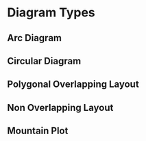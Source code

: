 # Diagram Types

## Arc Diagram

## Circular Diagram

## Polygonal Overlapping Layout

## Non Overlapping Layout

## Mountain Plot